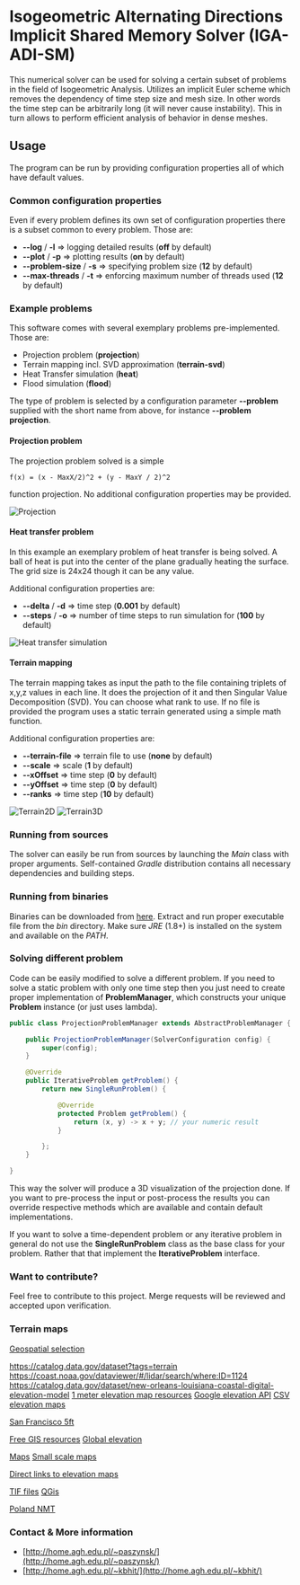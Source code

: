 # Isogeometric Alternating Directions Implicit Shared Memory Solver (IGA-ADI-SM)

This numerical solver can be used for solving a certain subset of problems
in the field of Isogeometric Analysis. Utilizes an implicit Euler scheme which removes the dependency of time step size and mesh size. In other words the time step can be arbitrarily long (it will never cause instability). This in turn allows to perform efficient analysis of behavior in dense meshes.

## Usage

The program can be run by providing configuration properties all of which have default values. 

### Common configuration properties

Even if every problem defines its own set of configuration properties
there is a subset common to every problem. Those are:

- **--log** / **-l** => logging detailed results (**off** by default)
- **--plot** / **-p** => plotting results (**on** by default)
- **--problem-size** / **-s** => specifying problem size (**12** by default)
- **--max-threads** / **-t** => enforcing maximum number of threads used (**12** by default)


### Example problems

This software comes with several exemplary problems pre-implemented.
Those are:
- Projection problem (**projection**)
- Terrain mapping incl. SVD approximation (**terrain-svd**)
- Heat Transfer simulation (**heat**)
- Flood simulation (**flood**)

The type of problem is selected by a configuration parameter **--problem**
supplied with the short name from above, for instance **--problem projection**.

#### Projection problem

The projection problem solved is a simple 
```
f(x) = (x - MaxX/2)^2 + (y - MaxY / 2)^2
```
function projection. No additional configuration properties may be provided.

![Projection](docs/projection.png)

#### Heat transfer problem

In this example an exemplary problem of heat transfer is being solved. 
A ball of heat is put into the center of the plane gradually heating the surface. 
The grid size is 24x24 though it can be any value.

Additional configuration properties are:
- **--delta** / **-d** => time step (**0.001** by default)
- **--steps** / **-o** => number of time steps to run simulation for (**100** by default)

![Heat transfer simulation](docs/heat.gif)


#### Terrain mapping

The terrain mapping takes as input the path to the file containing triplets of x,y,z values in each line.
It does the projection of it and then Singular Value Decomposition (SVD). You can choose what rank to use.
If no file is provided the program uses a static terrain generated using a simple math function.

Additional configuration properties are:
- **--terrain-file** => terrain file to use (**none** by default)
- **--scale** => scale (**1** by default)
- **--xOffset** => time step (**0** by default)
- **--yOffset** => time step (**0** by default)
- **--ranks** => time step (**10** by default)

![Terrain2D](docs/terrain2d.png)
![Terrain3D](docs/terrain3d.png)

### Running from sources

The solver can easily be run from sources by launching the *Main* class with proper arguments.
Self-contained *Gradle* distribution contains all necessary dependencies and building steps.

### Running from binaries

Binaries can be downloaded from [here](https://github.com/kboom/iga-adi-sm/tree/master/dist).
Extract and run proper executable file from the *bin* directory.
Make sure *JRE* (1.8+) is installed on the system and available on the *PATH*.


### Solving different problem

Code can be easily modified to solve a different problem. 
If you need to solve a static problem with only one time step then you just need to create proper implementation of **ProblemManager**,
which constructs your unique **Problem** instance (or just uses lambda).


```java
public class ProjectionProblemManager extends AbstractProblemManager {

    public ProjectionProblemManager(SolverConfiguration config) {
        super(config);
    }

    @Override
    public IterativeProblem getProblem() {
        return new SingleRunProblem() {

            @Override
            protected Problem getProblem() {
                return (x, y) -> x + y; // your numeric result
            }

        };
    }

}
```
This way the solver will produce a 3D visualization of the projection done.
If you want to pre-process the input or post-process the results you can override respective methods which are available and contain default implementations.

If you want to solve a time-dependent problem or any iterative problem in general do not use the **SingleRunProblem** class as the base class for your problem.
Rather that that implement the **IterativeProblem** interface.

### Want to contribute?

Feel free to contribute to this project. Merge requests will be reviewed and accepted upon verification.

### Terrain maps

[Geospatial selection](http://srtm.csi.cgiar.org/SELECTION/inputCoord.asp)

https://catalog.data.gov/dataset?tags=terrain
https://coast.noaa.gov/dataviewer/#/lidar/search/where:ID=1124
https://catalog.data.gov/dataset/new-orleans-louisiana-coastal-digital-elevation-model
[1 meter elevation map resources](https://thor-f5.er.usgs.gov/ngtoc/metadata/waf/elevation/1_meter/img/)
[Google elevation API](https://developers.google.com/maps/documentation/elevation/start)
[CSV elevation maps](https://catalog.data.gov/dataset?tags=elevation&res_format=CSV)


[San Francisco 5ft](https://data.sfgov.org/api/views/mi5i-wqjv/rows.csv?accessType=DOWNLOAD)


[Free GIS resources](https://freegisdata.rtwilson.com/)
[Global elevation](http://srtm.csi.cgiar.org/)

[Maps](http://www.naturalearthdata.com/downloads/)
[Small scale maps](https://nationalmap.gov/small_scale/atlasftp.html)


[Direct links to elevation maps](https://nationalmap.gov/small_scale/atlasftp.html#elevhii)



[TIF files](http://www.cgiar-csi.org/data/srtm-90m-digital-elevation-database-v4-1#download)
[QGis](https://qgis.org/pl/site/)

[Poland NMT](http://www.codgik.gov.pl/index.php/darmowe-dane/nmt-100.html)


### Contact & More information

* [http://home.agh.edu.pl/~paszynsk/](http://home.agh.edu.pl/~paszynsk/)
* [http://home.agh.edu.pl/~kbhit/](http://home.agh.edu.pl/~kbhit/)



